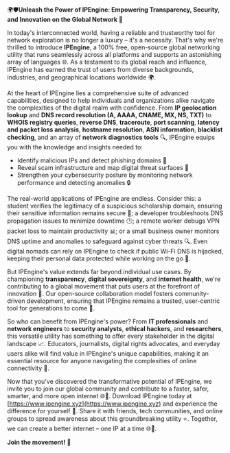 🌍🛡️**Unleash the Power of IPEngine: Empowering Transparency, Security, and Innovation on the Global Network 🚀**

In today's interconnected world, having a reliable and trustworthy tool for network exploration is no longer a luxury – it's a necessity. That's why we're thrilled to introduce **IPEngine**, a 100% free, open-source global networking utility that runs seamlessly across all platforms and supports an astonishing array of languages 🌐. As a testament to its global reach and influence, IPEngine has earned the trust of users from diverse backgrounds, industries, and geographical locations worldwide 🌍.

At the heart of IPEngine lies a comprehensive suite of advanced capabilities, designed to help individuals and organizations alike navigate the complexities of the digital realm with confidence. From **IP geolocation lookup** and **DNS record resolution (A, AAAA, CNAME, MX, NS, TXT)** to **WHOIS registry queries**, **reverse DNS**, **traceroute**, **port scanning**, **latency and packet loss analysis**, **hostname resolution**, **ASN information**, **blacklist checking**, and an array of **network diagnostics tools** 🔍, IPEngine equips you with the knowledge and insights needed to:

* Identify malicious IPs and detect phishing domains 🚨
* Reveal scam infrastructure and map digital threat surfaces 🔎
* Strengthen your cybersecurity posture by monitoring network performance and detecting anomalies 🔒

The real-world applications of IPEngine are endless. Consider this: a student verifies the legitimacy of a suspicious scholarship domain, ensuring their sensitive information remains secure 💼; a developer troubleshoots DNS propagation issues to minimize downtime 🕒; a remote worker debugs VPN packet loss to maintain productivity 📊; or a small business owner monitors DNS uptime and anomalies to safeguard against cyber threats 🔍. Even digital nomads can rely on IPEngine to check if public Wi-Fi DNS is hijacked, keeping their personal data protected while working on the go 🚀.

But IPEngine's value extends far beyond individual use cases. By championing **transparency**, **digital sovereignty**, and **internet health**, we're contributing to a global movement that puts users at the forefront of innovation 🔑. Our open-source collaboration model fosters community-driven development, ensuring that IPEngine remains a trusted, user-centric tool for generations to come 🌟.

So who can benefit from IPEngine's power? From **IT professionals** and **network engineers** to **security analysts**, **ethical hackers**, and **researchers**, this versatile utility has something to offer every stakeholder in the digital landscape 📈. Educators, journalists, digital rights advocates, and everyday users alike will find value in IPEngine's unique capabilities, making it an essential resource for anyone navigating the complexities of online connectivity 🔑.

Now that you've discovered the transformative potential of IPEngine, we invite you to join our global community and contribute to a faster, safer, smarter, and more open internet 🌐🚀. Download IPEngine today at [https://www.ipengine.xyz](https://www.ipengine.xyz) and experience the difference for yourself 🔗. Share it with friends, tech communities, and online groups to spread awareness about this groundbreaking utility ⭐️. Together, we can create a better internet – one IP at a time 🌐📡.

**Join the movement!** 💪